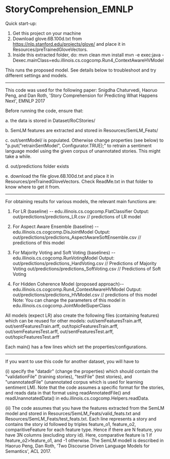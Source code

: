 # StoryComprehension_EMNLP

Quick start-up:
1. Get this project on your machine
2. Download glove.6B.100d.txt from https://nlp.stanford.edu/projects/glove/ and place it in Resources/preTrainedGloveVectors.
3. Inside this extracted folder, do:
    mvn clean
    mvn install
    mvn -e exec:java -Dexec.mainClass=edu.illinois.cs.cogcomp.Run4_ContextAwareHVModel

This runs the proposed model. See details below to troubleshoot and try different settings and models.

*****************************************************
This code was used for the following paper:
Snigdha Chaturvedi, Haoruo Peng, and Dan Roth, 'Story Comprehension for Predicting What Happens Next', EMNLP 2017

Before running the code, ensure that:

a. the data is stored in Dataset/RoCStories/

b. SemLM features are extracted and stored in Resources/SemLM_Feats/

c. out/sentModel/ is populated. Otherwise change properties (see below) to "p.put("retrainSentModel", Configurator.TRUE);" to retrain a sentiment language model using the given corpus of unannotated stories. This might take a while.

d. out/predictions folder exists

e. download the file glove.6B.100d.txt and place it in Resources/preTrainedGloveVectors. Check ReadMe.txt in that folder to know where to get it from.

*******************************************************

For obtaining results for various models, the relevant main functions are:
1. For LR (baseline) -- edu.illinois.cs.cogcomp.FlatClassifier
Output: out/predictions/predictions_LR.csv // predictions of LR model

2. For Aspect Aware Ensemble (baseline) -- edu.illinois.cs.cogcomp.DisJointModel
Output: out/predictions/predictions_AspectAwareSoftEnsemble.csv // predictions of this model

3. For Majority Voting and Soft Voting (baselines) -- edu.illinois.cs.cogcomp.RunVotingModel
Output: out/predictions/predictions_HardVoting.csv  // Predictions of Majority Voting
        out/predictions/predictions_SoftVoting.csv // Predictions of Soft Voting
		
4. For Hidden Coherence Model (proposed approach)-- edu.illinois.cs.cogcomp.Run4_ContextAwareHVModel
Output: out/predictions/predictions_HVModel.csv // predictions of this model
Note: You can change the parameters of this model in edu.illinois.cs.cogcomp.JointModelSuperClass

All models (expect LR) also create the following files (containing features) which can be reused for other models: 
out/semFeaturesTrain.arff, out/sentFeaturesTrain.arff, out/topicFeaturesTrain.arff, out/semFeaturesTest.arff, out/sentFeaturesTest.arff, out/topicFeaturesTest.arff

Each main() has a few lines which set the properties/configurations.
********************************************************

If you want to use this code for another dataset, you will have to 

(i) specify the "datadir" (change the properties) which should contain the  "validationFile" (training stories), "testFile" (test stories), and "unannotatedFile" (unannotated corpus which is used for learning sentiment LM). Note that the code assumes a specific format for the stories, and reads data in that format using readAnnotatedFile() and readUnannotatedData() in edu.illinois.cs.cogcomp.Helpers.readData. 

(ii) The code assumes that you have the features extracted from the SemLM model and stored in Resources/SemLM_Feats/valid_feats.txt and Resources/SemLM_Feats/test_feats.txt. Each line represents a story and contains the story id followed by triples feature_o1, feature_o2, comparitiveFeature for each feature type. Hence if there are N feature, you have 3N columns (excluding story id). Here, comparative feature is 1 if feature_o2>feature_o1, and -1 otherwise. The SemLM modell is described in Haoruo Peng, Dan Roth, 'Two Discourse Driven Language Models for Semantics', ACL 2017. 



